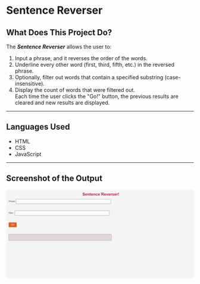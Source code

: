 # Sentence Reverser

## What Does This Project Do?

The ***Sentence Reverser*** allows the user to:
1. Input a phrase, and it reverses the order of the words.
2. Underline every other word (first, third, fifth, etc.) in the reversed phrase.
3. Optionally, filter out words that contain a specified substring (case-insensitive).
4. Display the count of words that were filtered out.<br>
Each time the user clicks the "Go!" button, the previous results are cleared and new results are displayed.
---
## Languages Used

- HTML
- CSS
- JavaScript
---
## Screenshot of the Output

![Sentence-Reverser Output](Output.png)
